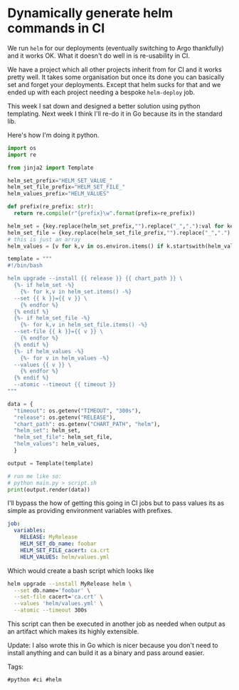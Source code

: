 # Dynamically generate helm commands in CI

We run `helm` for our deployments (eventually switching to Argo thankfully)
and it works OK. What it doesn't do well in is re-usability in CI.

We have a project which all other projects inherit from for CI and it works
pretty well. It takes some organisation but once its done you can basically
set and forget your deployments. Except that helm sucks for that and 
we ended up with each project needing a bespoke `helm-deploy` job.

This week I sat down and designed a better solution using python templating.
Next week I think I'll re-do it in Go because its in the standard lib.

Here's how I'm doing it python.

```python
import os
import re

from jinja2 import Template

helm_set_prefix="HELM_SET_VALUE_"
helm_set_file_prefix="HELM_SET_FILE_"
helm_values_prefix="HELM_VALUES"

def prefix(re_prefix: str):
  return re.compile(r"{prefix}\w".format(prefix=re_prefix))

helm_set = {key.replace(helm_set_prefix,"").replace("_","."):val for key, val in os.environ.items() if prefix(helm_set_prefix).match(key)}
helm_set_file = {key.replace(helm_set_file_prefix,"").replace("_","."):val for key, val in os.environ.items() if prefix(helm_set_file_prefix).match(key)}
# this is just an array
helm_values = [v for k,v in os.environ.items() if k.startswith(helm_values_prefix)]

template = """
#!/bin/bash 

helm upgrade --install {{ release }} {{ chart_path }} \
  {%- if helm_set -%}
    {%- for k,v in helm_set.items() -%}
  --set {{ k }}={{ v }} \
    {% endfor %}
  {% endif %}
  {%- if helm_set_file -%}
    {%- for k,v in helm_set_file.items() -%}
  --set-file {{ k }}={{ v }} \
    {% endfor %}
  {% endif %}
  {%- if helm_values -%}
    {%- for v in helm_values -%}
  --values {{ v }} \
    {% endfor %}
  {% endif %}
  --atomic --timeout {{ timeout }}
"""

data = {
  "timeout": os.getenv("TIMEOUT", "300s"),
  "release": os.getenv("RELEASE"),
  "chart_path": os.getenv("CHART_PATH", "helm"),
  "helm_set": helm_set,
  "helm_set_file": helm_set_file,
  "helm_values": helm_values,
  }

output = Template(template)

# run me like so:
# python main.py > script.sh
print(output.render(data))

```

I'll bypass the how of getting this going in CI jobs but to pass values
its as simple as providing environment variables with prefixes.

```yaml
job:
  variables:
    RELEASE: MyRelease
    HELM_SET_db_name: foobar
    HELM_SET_FILE_cacert: ca.crt
    HELM_VALUES: helm/values.yml
```

Which would create a bash script which looks like

```bash
helm upgrade --install MyRelease helm \
  --set db.name='foobar' \
  --set-file cacert='ca.crt' \
  --values 'helm/values.yml' \
  --atomic --timeout 300s
```

This script can then be executed in another job as needed when output
as an artifact which makes its highly extensible.

Update: I also wrote this in Go which is nicer because you don't need
to install anything and can build it as a binary and pass around easier.

Tags:

    #python #ci #helm
